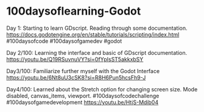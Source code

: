 # 100daysoflearning-Godot

Day 1: 
Starting to learn GDscript. Reading through some documentation. 
https://docs.godotengine.org/en/stable/tutorials/scripting/index.html
#100daysofcode #100daysofgamedev #godot

Day 2/100:  Learning the interface and basic of GDscript documentation. https://youtu.be/Q19RSuvnuVY?si=0fYpIsST5akkxbSY

Day3/100: Familiarize further myself with the Godot Interface https://youtu.be/6Nt8uU3cSK8?si=R8H6Pun5hcsFh9-J

Day4/100: Learned about the Stretch option for changing screen size. Mode disabled, canvas_items, viewport. #100daysofcodechallenge #100daysofgamedevelopment
https://youtu.be/HtjS-Mdib04

